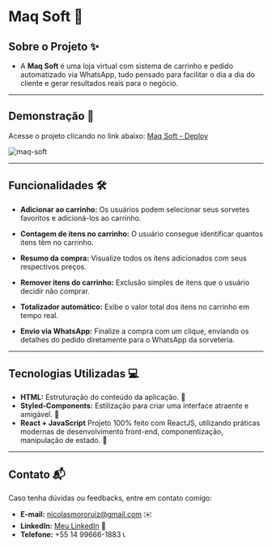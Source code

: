 # Maq Soft 🍦

## Sobre o Projeto ✨
- A **Maq Soft** é uma loja virtual com sistema de carrinho e pedido automatizado via WhatsApp, tudo pensado para facilitar o dia a dia do cliente e gerar resultados reais para o negócio.

---

## Demonstração 🚀
Acesse o projeto clicando no link abaixo:
[Maq Soft - Deploy](https://maqsoft-sorvetes.com.br)

![maq-soft](https://github.com/user-attachments/assets/1e3ce2b2-073d-4ee6-ae8a-98fc9f2a3a95)

---

## Funcionalidades 🛠️
- **Adicionar ao carrinho:** Os usuários podem selecionar seus sorvetes favoritos e adicioná-los ao carrinho.

- **Contagem de itens no carrinho:** O usuário consegue identificar quantos itens têm no carrinho.
  
- **Resumo da compra:** Visualize todos os itens adicionados com seus respectivos preços.
  
- **Remover itens do carrinho:** Exclusão simples de itens que o usuário decidir não comprar.
  
- **Totalizador automático:** Exibe o valor total dos itens no carrinho em tempo real.
  
- **Envio via WhatsApp:** Finalize a compra com um clique, enviando os detalhes do pedido diretamente para o WhatsApp da sorveteria.

---

## Tecnologias Utilizadas 💻
- **HTML:** Estruturação do conteúdo da aplicação. 📜
- **Styled-Components:** Estilização para criar uma interface atraente e amigável. 🎨
- **React + JavaScript** Projeto 100% feito com ReactJS, utilizando práticas modernas de desenvolvimento front-end, componentização, manipulação de estado. 🧠

---

## Contato 📬
Caso tenha dúvidas ou feedbacks, entre em contato comigo:

- **E-mail:** nicolasmororuiz@gmail.com ✉️
- **LinkedIn:** [Meu LinkedIn](https://www.linkedin.com/in/devnicolas/) 🔗
- **Telefone:** +55 14 99666-1883 📞
